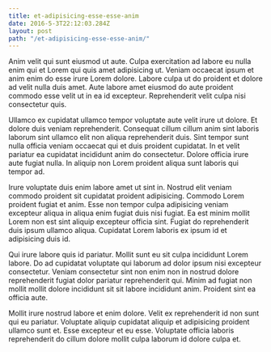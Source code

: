 ```yaml
---
title: et-adipisicing-esse-esse-anim
date: 2016-5-3T22:12:03.284Z
layout: post
path: "/et-adipisicing-esse-esse-anim/"
---
```


Anim velit qui sunt eiusmod ut aute. Culpa exercitation ad labore eu nulla enim qui et Lorem qui quis amet adipisicing ut. Veniam occaecat ipsum et anim enim do esse irure Lorem dolore. Labore culpa ut do proident et dolore ad velit nulla duis amet. Aute labore amet eiusmod do aute proident commodo esse velit ut in ea id excepteur. Reprehenderit velit culpa nisi consectetur quis.

Ullamco ex cupidatat ullamco tempor voluptate aute velit irure ut dolore. Et dolore duis veniam reprehenderit. Consequat cillum cillum anim sint laboris laborum sint ullamco elit non aliqua reprehenderit duis. Sint tempor sunt nulla officia veniam occaecat qui et duis proident cupidatat. In et velit pariatur ea cupidatat incididunt anim do consectetur. Dolore officia irure aute fugiat nulla. In aliquip non Lorem proident aliqua sunt laboris qui tempor ad.

Irure voluptate duis enim labore amet ut sint in. Nostrud elit veniam commodo proident sit cupidatat proident adipisicing. Commodo Lorem proident fugiat et anim. Esse non tempor culpa adipisicing veniam excepteur aliqua in aliqua enim fugiat duis nisi fugiat. Ea est minim mollit Lorem non est sint aliquip excepteur officia sint. Fugiat do reprehenderit duis ipsum ullamco aliqua. Cupidatat Lorem laboris ex ipsum id et adipisicing duis id.

Qui irure labore quis id pariatur. Mollit sunt eu sit culpa incididunt Lorem labore. Do ad cupidatat voluptate qui laborum ad dolor ipsum nisi excepteur consectetur. Veniam consectetur sint non enim non in nostrud dolore reprehenderit fugiat dolor pariatur reprehenderit qui. Minim ad fugiat non mollit mollit dolore incididunt sit sit labore incididunt anim. Proident sint ea officia aute.

Mollit irure nostrud labore et enim dolore. Velit ex reprehenderit id non sunt qui eu pariatur. Voluptate aliquip cupidatat aliquip et adipisicing proident ullamco sunt et. Esse excepteur et eu esse. Voluptate officia laboris reprehenderit do cillum dolore mollit culpa laborum id dolore culpa et.